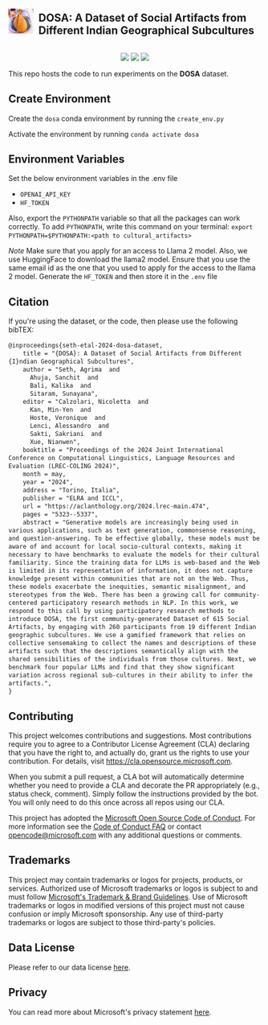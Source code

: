 <div style="display: flex; align-items: center; justify-content: center;">
  <img src="dosa_image.jpeg" alt="Image description" style="width: 50px; height: 50px; margin-right: 10px;">
  <h2>
    DOSA: A Dataset of Social Artifacts from Different Indian Geographical Subcultures
  </h2>
</div>

<p align="center">
  <a href="https://lrec-coling-2024.org/"><img src="https://img.shields.io/badge/LREC_COLING-2024-blue?style=flat"></a>
  <a href="https://arxiv.org/abs/2403.14651"><img src="https://img.shields.io/badge/arxiv-2403.14651-red"></a>
  <a href="https://github.com/microsoft/DOSA/blob/main/LICENSE">
    <img src="https://img.shields.io/badge/License-MIT-green">
  </a>
</p>

This repo hosts the code to run experiments on the **DOSA** dataset.


## Create Environment

Create the `dosa` conda environment by running the `create_env.py`

Activate the environment by running `conda activate dosa`


## Environment Variables

Set the below environment variables in the .env file

* `OPENAI_API_KEY`
* `HF_TOKEN`

Also, export the `PYTHONPATH` variable so that all the packages can work correctly. To add `PYTHONPATH`, write this command on your terminal: `export PYTHONPATH=$PYTHONPATH:<path to cultural_artifacts>`

*Note*
Make sure that you apply for an access to Llama 2 model. Also, we use HuggingFace to download the llama2 model. Ensure that you use the same email id as the one that you used to apply for the access to the llama 2 model. Generate the `HF_TOKEN` and then store it in the `.env` file

## Citation
If you're using the dataset, or the code, then please use the following bibTEX:
```
@inproceedings{seth-etal-2024-dosa-dataset,
    title = "{DOSA}: A Dataset of Social Artifacts from Different {I}ndian Geographical Subcultures",
    author = "Seth, Agrima  and
      Ahuja, Sanchit  and
      Bali, Kalika  and
      Sitaram, Sunayana",
    editor = "Calzolari, Nicoletta  and
      Kan, Min-Yen  and
      Hoste, Veronique  and
      Lenci, Alessandro  and
      Sakti, Sakriani  and
      Xue, Nianwen",
    booktitle = "Proceedings of the 2024 Joint International Conference on Computational Linguistics, Language Resources and Evaluation (LREC-COLING 2024)",
    month = may,
    year = "2024",
    address = "Torino, Italia",
    publisher = "ELRA and ICCL",
    url = "https://aclanthology.org/2024.lrec-main.474",
    pages = "5323--5337",
    abstract = "Generative models are increasingly being used in various applications, such as text generation, commonsense reasoning, and question-answering. To be effective globally, these models must be aware of and account for local socio-cultural contexts, making it necessary to have benchmarks to evaluate the models for their cultural familiarity. Since the training data for LLMs is web-based and the Web is limited in its representation of information, it does not capture knowledge present within communities that are not on the Web. Thus, these models exacerbate the inequities, semantic misalignment, and stereotypes from the Web. There has been a growing call for community-centered participatory research methods in NLP. In this work, we respond to this call by using participatory research methods to introduce DOSA, the first community-generated Dataset of 615 Social Artifacts, by engaging with 260 participants from 19 different Indian geographic subcultures. We use a gamified framework that relies on collective sensemaking to collect the names and descriptions of these artifacts such that the descriptions semantically align with the shared sensibilities of the individuals from those cultures. Next, we benchmark four popular LLMs and find that they show significant variation across regional sub-cultures in their ability to infer the artifacts.",
}

``` 

## Contributing

This project welcomes contributions and suggestions.  Most contributions require you to agree to a
Contributor License Agreement (CLA) declaring that you have the right to, and actually do, grant us
the rights to use your contribution. For details, visit https://cla.opensource.microsoft.com.

When you submit a pull request, a CLA bot will automatically determine whether you need to provide
a CLA and decorate the PR appropriately (e.g., status check, comment). Simply follow the instructions
provided by the bot. You will only need to do this once across all repos using our CLA.

This project has adopted the [Microsoft Open Source Code of Conduct](https://opensource.microsoft.com/codeofconduct/).
For more information see the [Code of Conduct FAQ](https://opensource.microsoft.com/codeofconduct/faq/) or
contact [opencode@microsoft.com](mailto:opencode@microsoft.com) with any additional questions or comments.

## Trademarks

This project may contain trademarks or logos for projects, products, or services. Authorized use of Microsoft 
trademarks or logos is subject to and must follow 
[Microsoft's Trademark & Brand Guidelines](https://www.microsoft.com/en-us/legal/intellectualproperty/trademarks/usage/general).
Use of Microsoft trademarks or logos in modified versions of this project must not cause confusion or imply Microsoft sponsorship.
Any use of third-party trademarks or logos are subject to those third-party's policies.

## Data License

Please refer to our data license [here](DATA_LICENSE.md).

## Privacy

You can read more about Microsoft's privacy statement [here](https://privacy.microsoft.com/en-us/privacystatement).
